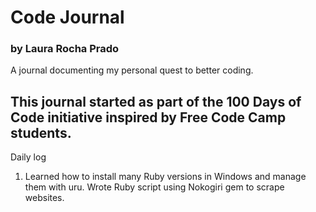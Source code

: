 # Code Journal
### by Laura Rocha Prado

A journal documenting my personal quest to better coding.

This journal started as part of the 100 Days of Code initiative inspired by Free Code Camp students.
----
Daily log

1. Learned how to install many Ruby versions in Windows and manage them with uru. Wrote Ruby script using Nokogiri gem to scrape websites.

